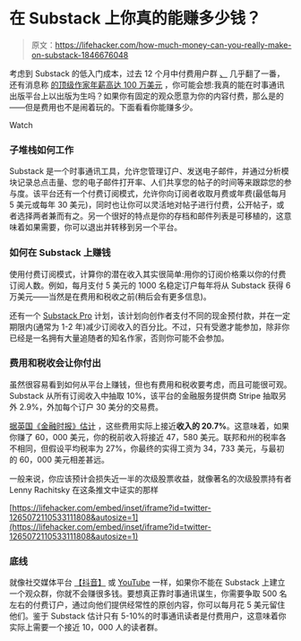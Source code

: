 # 在 Substack 上你真的能赚多少钱？

> 原文：<https://lifehacker.com/how-much-money-can-you-really-make-on-substack-1846676048>

考虑到 Substack 的低入门成本，过去 12 个月中付费用户群 [、](https://backlinko.com/substack-users) 几乎翻了一番，还有消息称 [的顶级作家年薪高达 100 万美元](https://guzey.com/substack-earnings/) ，你可能会想:我真的能在时事通讯出版平台上以出版为生吗？如果你有固定的观众愿意为你的内容付费，那么是的——但是费用也不是闹着玩的。下面看看你能赚多少。

Watch

### **子堆栈如何工作**

Substack 是一个时事通讯工具，允许您管理订户、发送电子邮件，并通过分析模块记录总点击量、您的电子邮件打开率、人们共享您的帖子的时间等来跟踪您的参与度。该平台还有一个付费订阅模式，允许你向订阅者收取月费或年费(最低每月 5 美元或每年 30 美元)，同时也让你可以灵活地对帖子进行付费，公开帖子，或者选择两者兼而有之。另一个很好的特点是你的存档和邮件列表是可移植的，这意味着如果需要，你可以退出并转移到另一个平台。

### **如何在 Substack 上赚钱**

使用付费订阅模式，计算你的潜在收入其实很简单:用你的订阅价格乘以你的付费订阅人数。例如，每月支付 5 美元的 1000 名稳定订户每年将从 Substack 获得 6 万美元——当然是在费用和税收之前(稍后会有更多信息)。

还有一个 [Substack Pro](https://blog.substack.com/p/why-we-pay-writers) 计划，该计划向创作者支付不同的现金预付款，并在一定期限内(通常为 1-2 年)减少订阅收入的百分比。不过，只有受邀才能参加，除非你已经是一名拥有大量追随者的知名作家，否则你可能不会参加。

### **费用和税收会让你付出**

虽然很容易看到如何从平台上赚钱，但也有费用和税收要考虑，而且可能很可观。Substack 从所有订阅收入中抽取 10%，该平台的金融服务提供商 Stripe 抽取另外 2.9%，外加每个订户 30 美分的交易费。

[据英国《金融时报》估计](https://www.ft.com/content/b874e705-3418-445e-afc7-0b32bcfbf81b) ，这些费用实际上接近**收入的 20.7%**。这意味着，如果你赚了 60，000 美元，你的税前收入将接近 47，580 美元。联邦和州的税率各不相同，但假设平均税率为 27%，你最终的实得工资为 34，733 美元，与最初的 60，000 美元相差甚远。

一般来说，你应该预计会损失近一半的次级股票收益，就像著名的次级股票持有者 Lenny Rachitsky 在这条推文中证实的那样

 [https://lifehacker.com/embed/inset/iframe?id=twitter-1265072110533111808&autosize=1](https://lifehacker.com/embed/inset/iframe?id=twitter-1265072110533111808&autosize=1) 

### **底线**

就像社交媒体平台 [【抖音】](https://twocents.lifehacker.com/how-much-money-can-you-make-on-tiktok-1845773683) 或 [YouTube](https://twocents.lifehacker.com/how-much-money-can-you-make-on-youtube-1845756449) 一样，如果你不能在 Substack 上建立一个观众群，你就不会赚很多钱。要想真正靠时事通讯谋生，你需要争取 500 名左右的付费订户，通过向他们提供经常性的原创内容，你可以每月花 5 美元留住他们。鉴于 Substack 估计只有 5-10%的时事通讯读者是付费用户，这意味着你实际上需要一个接近 10，000 人的读者群。